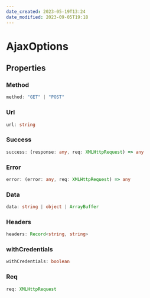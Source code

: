```yaml
---
date_created: 2023-05-19T13:24
date_modified: 2023-09-05T19:18
---
```

# AjaxOptions

## Properties

### Method

```ts
method: "GET" | "POST"
```

### Url

```ts
url: string
```

### Success

```ts
success: (response: any, req: XMLHttpRequest) => any
```

### Error

```ts
error: (error: any, req: XMLHttpRequest) => any
```

### Data

```ts
data: string | object | ArrayBuffer
```

### Headers

```ts
headers: Record<string, string>
```

### withCredentials

```ts
withCredentials: boolean
```

### Req

```ts
req: XMLHttpRequest
```
